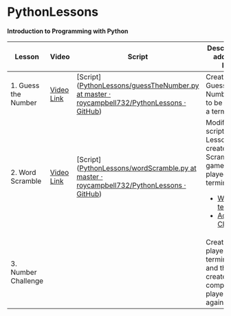 # PythonLessons

**Introduction to Programming with Python**


| Lesson              | Video                                      | Script                                                                                                                                                                               | Description & additional links                                                                                                                                                                                                                                                                                                                      |
| ------------------- | ------------------------------------------ | ------------------------------------------------------------------------------------------------------------------------------------------------------------------------------------ | --------------------------------------------------------------------------------------------------------------------------------------------------------------------------------------------------------------------------------------------------------------------------------------------------------------------------------------------------- |
| 1. Guess the Number | [Video Link](https://youtu.be/T0Cb3_NlR4s) | [Script]([PythonLessons/guessTheNumber.py at master · roycampbell732/PythonLessons · GitHub](https://github.com/roycampbell732/PythonLessons/blob/master/Lesson1/guessTheNumber.py)) | Create a Guess the Number game to be played in a terminal                                                                                                                                                                                                                                                                                           |
| 2. Word Scramble    | [Video Link](https://youtu.be/rnTiqDlzcDo) | [Script]([PythonLessons/wordScramble.py at master · roycampbell732/PythonLessons · GitHub](https://github.com/roycampbell732/PythonLessons/blob/master/Lesson2/wordScramble.py))     | Modify the script from Lesson 1 and create a Word Scramble game to be played in a terminal.  <ul><li>[Wordlist text file](https://github.com/roycampbell732/PythonLessons/blob/master/Lesson2/wordlist.txt),</li><li>[Additional Challenges](https://github.com/roycampbell732/PythonLessons/blob/master/Lesson2/AdditionalChallenge.md)</li></ul> |
| 3. Number Challenge |                                            |                                                                                                                                                                                      | Create a 2 player terminal game and then create a computer player to play against                                                                                                                                                                                                                                                                   |



